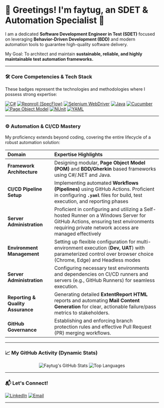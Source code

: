 # 🚀 Greetings! I'm faytug, an SDET & Automation Specialist 👋

I am a dedicated **Software Development Engineer in Test (SDET)** focused on leveraging **Behavior-Driven Development (BDD)** and modern automation tools to guarantee high-quality software delivery.

My Goal: To architect and maintain **sustainable, reliable, and highly maintainable test automation frameworks.**

---

### 🛠️ Core Competencies & Tech Stack

These badges represent the technologies and methodologies where I possess strong expertise:

[![C#](https://img.shields.io/badge/C%23-.NET-512BD4?style=for-the-badge&logo=csharp)](https://docs.microsoft.com/en-us/dotnet/csharp/)
[![Reqnroll (SpecFlow)](https://img.shields.io/badge/Reqnroll%20(SpecFlow)-BDD-31845B?style=for-the-badge&logo=csharp)](https://reqnroll.net/)
[![Selenium WebDriver](https://img.shields.io/badge/Selenium%20WebDriver-Automation-43B02A?style=for-the-badge&logo=selenium)](https://www.selenium.dev/)
[![Java](https://img.shields.io/badge/Java-Platform-007396?style=for-the-badge&logo=java)](https://www.java.com/)
[![Cucumber](https://img.shields.io/badge/Cucumber-BDD-10A145?style=for-the-badge&logo=cucumber)](https://cucumber.io/)
[![Page Object Model](https://img.shields.io/badge/POM-Pattern-FE7A15?style=for-the-badge&logo=visual-studio-code)](https://en.wikipedia.org/wiki/Page_Object_Model)
[![NUnit](https://img.shields.io/badge/NUnit-Testing-832F85?style=for-the-badge&logo=nunit)](https://nunit.org/)
[![YAML](https://img.shields.io/badge/YAML-Config-CB171E?style=for-the-badge&logo=yaml)](https://yaml.org/)

---

### ⚙️ Automation & CI/CD Mastery

My proficiency extends beyond coding, covering the entire lifecycle of a robust automation solution:

| Domain | Expertise Highlights |
| :--- | :--- |
| **Framework Architecture** | Designing modular, **Page Object Model (POM)** and **BDD/Gherkin** based frameworks using C#/.NET and Java. |
| **CI/CD Pipeline Setup** | Implementing automated **Workflows (Pipelines)** using GitHub Actions. Proficient in configuring **`.yaml`** files for build, test execution, and reporting phases |
| **Server Administration** | Proficient in configuring and utilizing a Self-hosted Runner on a Windows Server for GitHub Actions, ensuring test environments requiring private network access are managed effectively |
| **Environment Management** | Setting up flexible configuration for multi-environment execution (**Dev, UAT**) with parameterized control over browser choice (Chrome, Edge) and Headless modes |
| **Server Administration** | Configuring necessary test environments and dependencies on CI/CD runners and servers (e.g., GitHub Runners) for seamless execution. |
| **Reporting & Quality Assurance** | Generating detailed **ExtentReport HTML** reports and automating **Mail Content Generation** for clear, actionable failure/pass metrics to stakeholders. |
| **GitHub Governance** | Establishing and enforcing branch protection rules and effective Pull Request (PR) merging workflows. |

---

### 📈 My GitHub Activity (Dynamic Stats)

<p align="center">
  <img src="https://github-readme-stats.vercel.app/api?username=faytug&show_icons=true&theme=dark&include_all_commits=true&count_private=true" alt="Faytug's GitHub Stats" />
  <img src="https://github-readme-stats.vercel.app/api/top-langs/?username=faytug&layout=compact&theme=dark" alt="Top Languages" />
</p>

---

### 📬 Let's Connect!

[![LinkedIn](https://img.shields.io/badge/LinkedIn-Connect-0077B5?style=for-the-badge&logo=linkedin)](**www.linkedin.com/in/fatih-aytug**)
[![Email](https://img.shields.io/badge/Email-Get%20in%20Touch-D14836?style=for-the-badge&logo=gmail)](mailto:**fatayt@gmail.com**)

---
